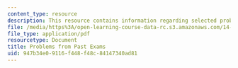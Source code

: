 ```yaml
---
content_type: resource
description: This resource contains information regarding selected problems.
file: /media/https%3A/open-learning-course-data-rc.s3.amazonaws.com/14-12-economic-applications-of-game-theory-fall-2012/947b34e09116f448f48c84147340ad81_MIT14_12F12_Selected_Prob.pdf
file_type: application/pdf
resourcetype: Document
title: Problems from Past Exams
uid: 947b34e0-9116-f448-f48c-84147340ad81
---
```

